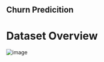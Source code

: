 ## Churn Predicition
# Dataset Overview
![image](https://github.com/Hakulani/CustomerAnalytics/assets/61573397/dd11bba8-93ce-4dd2-b115-51ec7ca0bcc8)

